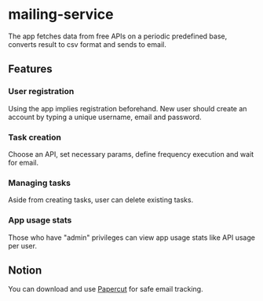 # mailing-service
The app fetches data from free APIs on a periodic predefined base, converts result to csv format and sends to email.
## Features
### User registration
Using the app implies registration beforehand. New user should create an account by typing a unique username, email and password.
### Task creation
Choose an API, set necessary params, define frequency execution and wait for email.
### Managing tasks
Aside from creating tasks, user can delete existing tasks.
### App usage stats
Those who have "admin" privileges can view app usage stats like API usage per user.
## Notion
You can download and use [Papercut](https://github.com/ChangemakerStudios/Papercut-SMTP) for safe email tracking.
